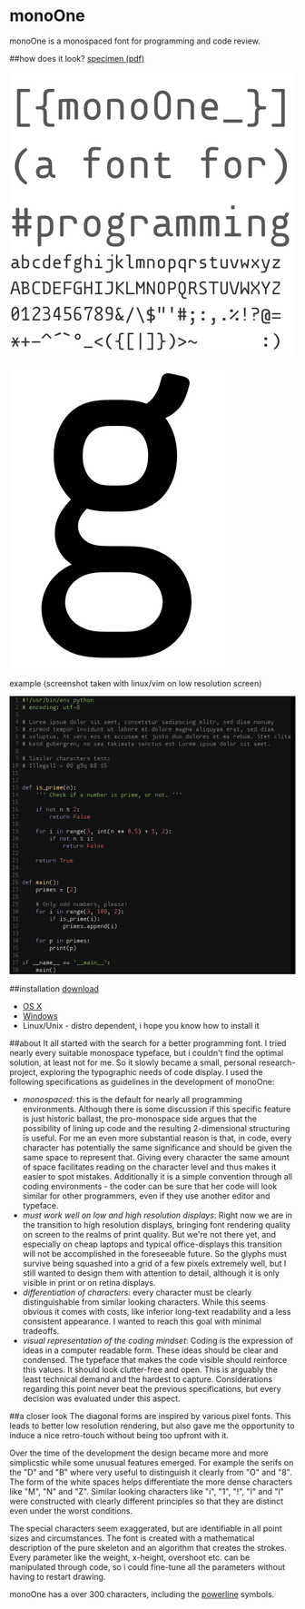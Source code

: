 monoOne
=======

monoOne is a monospaced font for programming and code review.

##how does it look?
[specimen (pdf)](specimen/monoOneSpecimen.pdf)

![just some glyphs](specimen/someGlyphs.png)

![g](specimen/g.png)

example (screenshot taken with linux/vim on low resolution screen)

![screenshot vim](specimen/monoOneVimScreenshot.png)

##installation
[download](monoOne.otf)
* [OS X](http://support.apple.com/kb/HT2509)
* [Windows](http://windows.microsoft.com/en-us/windows-vista/install-or-uninstall-fonts)
* Linux/Unix - distro dependent, i hope you know how to install it

##about
It all started with the search for a better programming font. I tried nearly every suitable monospace typeface, but i couldn't find the optimal solution, at least not for me. So it slowly became a small, personal research-project, exploring the typographic needs of code display. I used the following specifications as guidelines in the development of monoOne:

* _monospaced_: this is the default for nearly all programming environments. Although there is some discussion if this specific feature is just historic ballast, the pro-monospace side argues that the possibility of lining up code and the resulting 2-dimensional structuring is useful. For me an even more substantial reason is that, in code, every character has potentially the same significance and should be given the same space to represent that. Giving every character the same amount of space facilitates reading on the character level and thus makes it easier to spot mistakes. Additionally it is a simple convention through all coding environments - the coder can be sure that her code will look similar for other programmers, even if they use another editor and typeface.
* _must work well on low and high resolution displays_: Right now we are in the transition to high resolution displays, bringing font rendering quality on screen to the realms of print quality. But we're not there yet, and especially on cheap laptops and typical office-displays this transition will not be accomplished in the foreseeable future. So the glyphs must survive being squashed into a grid of a few pixels extremely well, but I still wanted to design them with attention to detail, although it is only visible in print or on retina displays.
* _differentiation of characters_: every character must be clearly distinguishable from similar looking characters. While this seems obvious it comes with costs, like inferior long-text readability and a less consistent appearance. I wanted to reach this goal with minimal tradeoffs.
* _visual representation of the coding mindset_: Coding is the expression of ideas in a computer readable form. These ideas should be clear and condensed. The typeface that makes the code visible should reinforce this values. It should look clutter-free and open.
This is arguably the least technical demand and the hardest to capture. Considerations regarding this point never beat the previous specifications, but every decision was evaluated under this aspect.

##a closer look
The diagonal forms are inspired by various pixel fonts. This leads to better low resolution rendering, but also gave me the opportunity to induce a nice retro-touch without being too upfront with it.

Over the time of the development the design became more and more simplicstic while some unusual features emerged. For example the serifs on the "D" and "B" where very useful to distinguish it clearly from "O" and "8". The form of the white spaces helps differentiate the more dense characters like "M", "N" and "Z". Similar looking characters like "i", "1", "!", "I" and "l" were constructed with clearly different principles so that they are distinct even under the worst conditions.

The special characters seem exaggerated, but are identifiable in all point sizes and circumstances.
The font is created with a mathematical description of the pure skeleton and an algorithm that creates the strokes. Every parameter like the weight, x-height, overshoot etc. can be manipulated through code, so i could fine-tune all the parameters without having to restart drawing.

monoOne has a over 300 characters, including the [powerline](https://github.com/Lokaltog/powerline) symbols.
